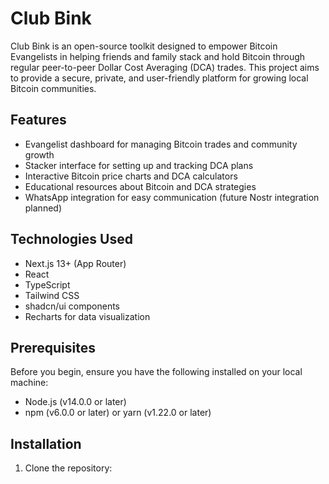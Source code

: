 # Club Bink

Club Bink is an open-source toolkit designed to empower Bitcoin Evangelists in helping friends and family stack and hold Bitcoin through regular peer-to-peer Dollar Cost Averaging (DCA) trades. This project aims to provide a secure, private, and user-friendly platform for growing local Bitcoin communities.

## Features

- Evangelist dashboard for managing Bitcoin trades and community growth
- Stacker interface for setting up and tracking DCA plans
- Interactive Bitcoin price charts and DCA calculators
- Educational resources about Bitcoin and DCA strategies
- WhatsApp integration for easy communication (future Nostr integration planned)

## Technologies Used

- Next.js 13+ (App Router)
- React
- TypeScript
- Tailwind CSS
- shadcn/ui components
- Recharts for data visualization

## Prerequisites

Before you begin, ensure you have the following installed on your local machine:

- Node.js (v14.0.0 or later)
- npm (v6.0.0 or later) or yarn (v1.22.0 or later)

## Installation

1. Clone the repository:

